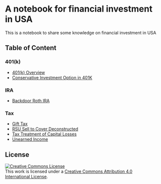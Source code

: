 # A notebook for financial investment in USA

This is a notebook to share some knowledge on financial investment in USA

## Table of Content

### 401(k)

* [401(k) Overview](401K/401K-overview.md)
* [Conservative Investment Option in 401K](401K/conservative-investment-option-in-401k.md)

### IRA

* [Backdoor Roth IRA](IRA/backdoor-roth-ira.md)

### Tax

* [Gift Tax](Tax/gift-tax.md)
* [RSU Sell to Cover Deconstructed](Tax/rsu-sell-to-cover-deconstructed.md)
* [Tax Treatment of Capital Losses](Tax/tax-treatment-of-capital-losses.md)
* [Unearned Income](Tax/unearned-income.md)

## License

<a rel="license" href="http://creativecommons.org/licenses/by/4.0/"><img alt="Creative Commons License" style="border-width:0" src="https://i.creativecommons.org/l/by/4.0/88x31.png" /></a><br />This work is licensed under a <a rel="license" href="http://creativecommons.org/licenses/by/4.0/">Creative Commons Attribution 4.0 International License</a>.
